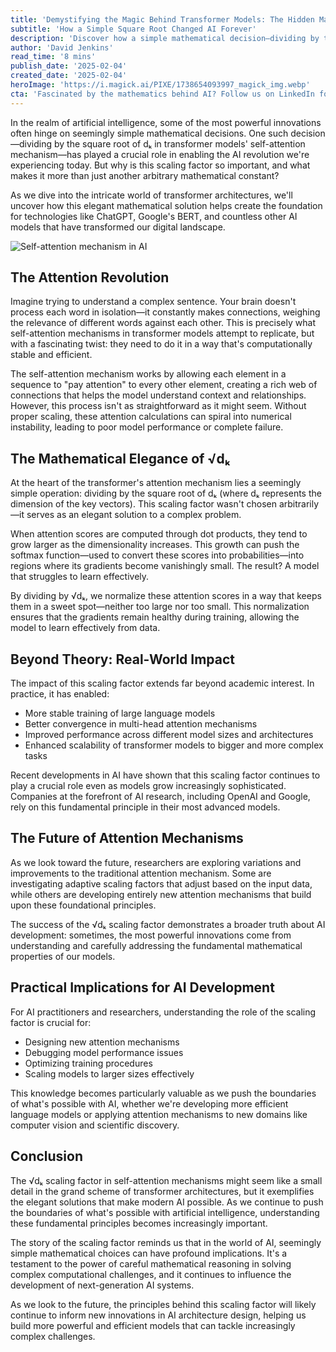 ```yaml
---
title: 'Demystifying the Magic Behind Transformer Models: The Hidden Mathematics of Self-Attention'
subtitle: 'How a Simple Square Root Changed AI Forever'
description: 'Discover how a simple mathematical decision—dividing by the square root of dₖ in transformer models'' self-attention mechanism—revolutionized AI development and continues to shape the future of machine learning technology.'
author: 'David Jenkins'
read_time: '8 mins'
publish_date: '2025-02-04'
created_date: '2025-02-04'
heroImage: 'https://i.magick.ai/PIXE/1738654093997_magick_img.webp'
cta: 'Fascinated by the mathematics behind AI? Follow us on LinkedIn for more in-depth analysis of the technological innovations driving the future of artificial intelligence.'
---
```


In the realm of artificial intelligence, some of the most powerful innovations often hinge on seemingly simple mathematical decisions. One such decision—dividing by the square root of dₖ in transformer models' self-attention mechanism—has played a crucial role in enabling the AI revolution we're experiencing today. But why is this scaling factor so important, and what makes it more than just another arbitrary mathematical constant?

As we dive into the intricate world of transformer architectures, we'll uncover how this elegant mathematical solution helps create the foundation for technologies like ChatGPT, Google's BERT, and countless other AI models that have transformed our digital landscape.

![Self-attention mechanism in AI](https://i.magick.ai/PIXE/1738654094000_magick_img.webp)

## The Attention Revolution

Imagine trying to understand a complex sentence. Your brain doesn't process each word in isolation—it constantly makes connections, weighing the relevance of different words against each other. This is precisely what self-attention mechanisms in transformer models attempt to replicate, but with a fascinating twist: they need to do it in a way that's computationally stable and efficient.

The self-attention mechanism works by allowing each element in a sequence to "pay attention" to every other element, creating a rich web of connections that helps the model understand context and relationships. However, this process isn't as straightforward as it might seem. Without proper scaling, these attention calculations can spiral into numerical instability, leading to poor model performance or complete failure.

## The Mathematical Elegance of √dₖ

At the heart of the transformer's attention mechanism lies a seemingly simple operation: dividing by the square root of dₖ (where dₖ represents the dimension of the key vectors). This scaling factor wasn't chosen arbitrarily—it serves as an elegant solution to a complex problem.

When attention scores are computed through dot products, they tend to grow larger as the dimensionality increases. This growth can push the softmax function—used to convert these scores into probabilities—into regions where its gradients become vanishingly small. The result? A model that struggles to learn effectively.

By dividing by √dₖ, we normalize these attention scores in a way that keeps them in a sweet spot—neither too large nor too small. This normalization ensures that the gradients remain healthy during training, allowing the model to learn effectively from data.

## Beyond Theory: Real-World Impact

The impact of this scaling factor extends far beyond academic interest. In practice, it has enabled:

- More stable training of large language models
- Better convergence in multi-head attention mechanisms
- Improved performance across different model sizes and architectures
- Enhanced scalability of transformer models to bigger and more complex tasks

Recent developments in AI have shown that this scaling factor continues to play a crucial role even as models grow increasingly sophisticated. Companies at the forefront of AI research, including OpenAI and Google, rely on this fundamental principle in their most advanced models.

## The Future of Attention Mechanisms

As we look toward the future, researchers are exploring variations and improvements to the traditional attention mechanism. Some are investigating adaptive scaling factors that adjust based on the input data, while others are developing entirely new attention mechanisms that build upon these foundational principles.

The success of the √dₖ scaling factor demonstrates a broader truth about AI development: sometimes, the most powerful innovations come from understanding and carefully addressing the fundamental mathematical properties of our models.

## Practical Implications for AI Development

For AI practitioners and researchers, understanding the role of the scaling factor is crucial for:

- Designing new attention mechanisms
- Debugging model performance issues
- Optimizing training procedures
- Scaling models to larger sizes effectively

This knowledge becomes particularly valuable as we push the boundaries of what's possible with AI, whether we're developing more efficient language models or applying attention mechanisms to new domains like computer vision and scientific discovery.

## Conclusion

The √dₖ scaling factor in self-attention mechanisms might seem like a small detail in the grand scheme of transformer architectures, but it exemplifies the elegant solutions that make modern AI possible. As we continue to push the boundaries of what's possible with artificial intelligence, understanding these fundamental principles becomes increasingly important.

The story of the scaling factor reminds us that in the world of AI, seemingly simple mathematical choices can have profound implications. It's a testament to the power of careful mathematical reasoning in solving complex computational challenges, and it continues to influence the development of next-generation AI systems.

As we look to the future, the principles behind this scaling factor will likely continue to inform new innovations in AI architecture design, helping us build more powerful and efficient models that can tackle increasingly complex challenges.